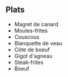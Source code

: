 ## Plats

- Magret de canard
- Moules-frites
- Couscous
- Blanquette de veau
- Côte de boeuf
- Gigot d'agneau
- Steak-frites
- Boeuf